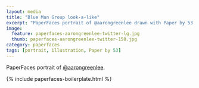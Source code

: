 ```yaml
---
layout: media
title: "Blue Man Group look-a-like"
excerpt: "PaperFaces portrait of @aarongreenlee drawn with Paper by 53 on an iPad."
image: 
  feature: paperfaces-aarongreenlee-twitter-lg.jpg
  thumb: paperfaces-aarongreenlee-twitter-150.jpg
category: paperfaces
tags: [portrait, illustration, Paper by 53]
---
```


PaperFaces portrait of [@aarongreenlee](http://twitter.com/aarongreenlee).

{% include paperfaces-boilerplate.html %}